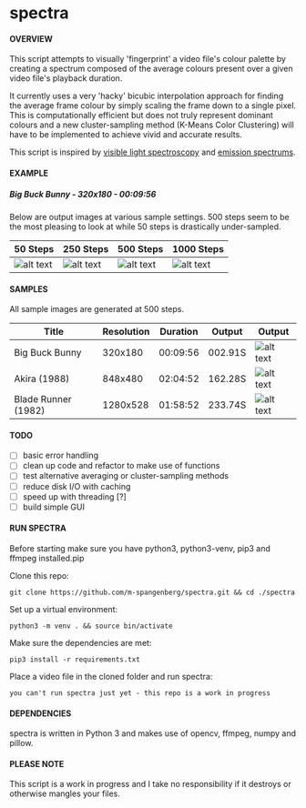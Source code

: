 # spectra

#### OVERVIEW
This script attempts to visually 'fingerprint' a video file's colour palette by creating a spectrum composed of the average colours present over a given video file's playback duration. 

It currently uses a very 'hacky' bicubic interpolation approach for finding the average frame colour by simply scaling the frame down to a single pixel. This is computationally efficient but does not truly represent dominant colours and a new cluster-sampling method (K-Means Color Clustering) will have to be implemented to achieve vivid and accurate results.

This script is inspired by [visible light spectroscopy](https://en.wikipedia.org/wiki/Spectroscopy "Spectroscopy") and [emission spectrums](https://en.wikipedia.org/wiki/Emission_spectrum "Emission spectrum").

#### EXAMPLE
##### Big Buck Bunny - 320x180 - 00:09:56
Below are output images at various sample settings. 500 steps seem to be the most pleasing to look at while 50 steps is drastically under-sampled.

| 50 Steps | 250 Steps | 500 Steps | 1000 Steps |
| --- | --- | --- | --- |
| ![alt text](https://github.com/m-spangenberg/spectral/blob/master/samples/spectral_bigbuckbunny_50steps.png "spectral 50 samples") | ![alt text](https://github.com/m-spangenberg/spectral/blob/master/samples/spectral_bigbuckbunny_250steps.png "spectral 250 samples") | ![alt text](https://github.com/m-spangenberg/spectral/blob/master/samples/spectral_bigbuckbunny_500steps.png "spectral 500 samples") | ![alt text](https://github.com/m-spangenberg/spectral/blob/master/samples/spectral_bigbuckbunny_1000steps.png "spectral 1000 samples") |

#### SAMPLES
All sample images are generated at 500 steps.

| Title | Resolution | Duration | Output | Output |
| --- | --- | --- | --- | --- |
| Big Buck Bunny | 320x180 | 00:09:56 | 002.91S | ![alt text](https://github.com/m-spangenberg/spectral/blob/master/samples/spectral_bigbuckbunny_500steps.png "spectral 500 samples") |
| Akira (1988) | 848x480 | 02:04:52 | 162.28S | ![alt text](https://github.com/m-spangenberg/spectral/blob/master/samples/spectral_akira_500steps.png "spectral 500 samples")
| Blade Runner (1982) | 1280x528 | 01:58:52 | 233.74S | ![alt text](https://github.com/m-spangenberg/spectral/blob/master/samples/spectral_bladerunner_500steps.png "spectral 500 samples") |

#### TODO
+ [ ] basic error handling
+ [ ] clean up code and refactor to make use of functions
+ [ ] test alternative averaging or cluster-sampling methods
+ [ ] reduce disk I/O with caching
+ [ ] speed up with threading [?]
+ [ ] build simple GUI

#### RUN SPECTRA
Before starting make sure you have python3, python3-venv, pip3 and ffmpeg installed.pip

Clone this repo:
```
git clone https://github.com/m-spangenberg/spectra.git && cd ./spectra
```
Set up a virtual environment:
```
python3 -m venv . && source bin/activate
```
Make sure the dependencies are met:
```
pip3 install -r requirements.txt
```
Place a video file in the cloned folder and run spectra:
```
you can't run spectra just yet - this repo is a work in progress
```

#### DEPENDENCIES
spectra is written in Python 3 and makes use of opencv, ffmpeg, numpy and pillow.

#### PLEASE NOTE
This script is a work in progress and I take no responsibility if it destroys or otherwise mangles your files.

